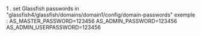 1 . set Glassfish passwords in "glassfish4/glassfish/domains/domain1/config/domain-passwords"
exemple :
AS_MASTER_PASSWORD=123456
AS_ADMIN_PASSWORD=123456
AS_ADMIN_USERPASSWORD=123456

